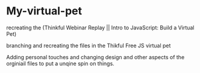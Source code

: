 # My-virtual-pet
recreating the (Thinkful Webinar Replay || Intro to JavaScript: Build a Virtual Pet)

branching and recreating the files in the Thikful Free JS virtual pet



Adding personal touches and changing design and other aspects of the orginiail files to put a unqine spin on things. 
